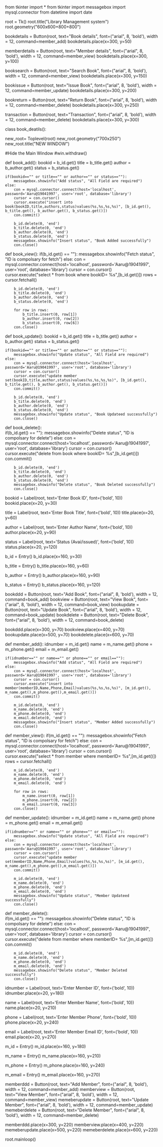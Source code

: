 from tkinter import *
from tkinter import messagebox
import mysql.connector
from datetime import date

root = Tk()
root.title("Library Management system")
root.geometry("600x600+800+800")

bookdetails = Button(root, text="Book details", font=("arial", 8, 'bold'), width = 12, command=member_add)
bookdetails.place(x=300, y=50)

memberdetails = Button(root, text="Member details", font=("arial", 8, 'bold'), width = 12, command=member_view)
bookdetails.place(x=300, y=100)

booksearch = Button(root, text="Search Book", font=("arial", 8, 'bold'), width = 12, command=member_view)
bookdetails.place(x=300, y=150)

bookissue = Button(root, text="Issue Book", font=("arial", 8, 'bold'), width = 12, command=member_update)
bookdetails.place(x=300, y=200)

bookreturn = Button(root, text="Return Book", font=("arial", 8, 'bold'), width = 12, command=member_delete)
bookdetails.place(x=300, y=250)

transaction = Button(root, text="Transaction", font=("arial", 8, 'bold'), width = 12, command=member_delete)
bookdetails.place(x=300, y=300)



class book_deatils():

new_root= Toplevel(root)
new_root.geometry("700x250")
new_root.title("NEW WINDOW")

#Hide the Main Window
#win.withdraw()

def book_add():
    bookid = b_id.get()
    title = b_title.get()
    author = b_author.get()
    status = b_status.get()

    if(bookid=="" or title=="" or author=="" or status==""):
        messagebox.showinfo("Add status", "All Field are required")
    else:
        con = mysql.connector.connect(host='localhost', password='Aaru@19041997', user='root', database='library')
        cursor = con.cursor()
        cursor.execute("insert into book(bookID,title,authors,status)values(%s,%s,%s,%s)", [b_id.get(), b_title.get(), b_author.get(), b_status.get()]) 
        con.commit()

        b_id.delete(0, 'end')
        b_title.delete(0, 'end')
        b_author.delete(0, 'end')
        b_status.delete(0, 'end')
        messagebox.showinfo("Insert status", "Book Added successfully")
        con.close()



def book_view():
    if(b_id.get() == ""):
        messagebox.showinfo("Fetch status", "ID is compolsary for fetch")
    else:
        con = mysql.connector.connect(host='localhost', password='Aaru@19041997', user='root', database='library')
        cursor = con.cursor()
        cursor.execute("select * from book where bookID= %s",[b_id.get()])
        rows = cursor.fetchall()

        b_id.delete(0, 'end')
        b_title.delete(0, 'end')
        b_author.delete(0, 'end')
        b_status.delete(0, 'end')

        for row in rows:
            b_title.insert(0, row[1])
            b_author.insert(0, row[2])
            b_status.insert(0, row[6])
        con.close()


def book_update():
    bookid = b_id.get()
    title = b_title.get()
    author = b_author.get()
    status = b_status.get()

    if(bookid=="" or title=="" or author=="" or status==""):
        messagebox.showinfo("Update status", "All Field are required")
    else:
        con = mysql.connector.connect(host='localhost', password='Aaru@19041997', user='root', database='library')
        cursor = con.cursor()
        cursor.execute("update member set(bookID,title,author,status)values(%s,%s,%s,%s)", [b_id.get(), b_title.get(), b_author.get(), b_status.get()])
        con.commit()

        b_id.delete(0, 'end')
        b_title.delete(0, 'end')
        b_author.delete(0, 'end')
        b_status.delete(0, 'end')
        messagebox.showinfo("Update status", "Book Updateed successfully")
        con.close()



def book_delete():   
    if(b_id.get() == ""):
        messagebox.showinfo("Delete status", "ID is compolsary for delete")
    else:
        con = mysql.connector.connect(host='localhost', password='Aaru@19041997', user='root', database='library')
        cursor = con.cursor()
        cursor.execute("delete from book where bookID= %s",[b_id.get()])
        con.commit()

        b_id.delete(0, 'end')
        b_title.delete(0, 'end')
        b_author.delete(0, 'end')
        b_status.delete(0, 'end')
        messagebox.showinfo("Delete status", "Book Deleted successfully")
        con.close()  



bookid = Label(root, text='Enter Book ID', font=('bold', 10))
bookid.place(x=20, y=30)

title = Label(root, text='Enter Book Title', font=('bold', 10))
title.place(x=20, y=60)

author = Label(root, text='Enter Author Name', font=('bold', 10))
author.place(x=20, y=90)

status = Label(root, text='Status (Avai/issued)', font=('bold', 10))
status.place(x=20, y=120)

b_id = Entry()
b_id.place(x=160, y=30)

b_title = Entry()
b_title.place(x=160, y=60)

b_author = Entry()
b_author.place(x=160, y=90)

b_status = Entry()
b_status.place(x=160, y=120)

bookddd = Button(root, text="Add Book", font=("arial", 8, 'bold'), width = 12, command=book_add)
bookview = Button(root, text="View Book", font=("arial", 8, 'bold'), width = 12, command=book_view)
bookupdate = Button(root, text="Update Book", font=("arial", 8, 'bold'), width = 12, command=book_update)
bookdelete = Button(root, text="Delete Book", font=("arial", 8, 'bold'), width = 12, command=book_delete)


bookddd.place(x=300, y=70)
bookview.place(x=400, y=70)
bookupdate.place(x=500, y=70)
bookdelete.place(x=600, y=70)


def member_add():
    idnumber = m_id.get()
    name = m_name.get()
    phone = m_phone.get()
    email = m_email.get()

    if(idnumber=="" or name=="" or phone=="" or email==""):
        messagebox.showinfo("Add status", "All Field are required")
    else:
        con = mysql.connector.connect(host='localhost', password='Aaru@19041997', user='root', database='library')
        cursor = con.cursor()
        cursor.execute("insert into member(memberID,Name,Phone,Email)values(%s,%s,%s,%s)", [m_id.get(), m_name.get(),m_phone.get(),m_email.get()]) 
        con.commit()

        m_id.delete(0, 'end')
        m_name.delete(0, 'end')
        m_phone.delete(0, 'end')
        m_email.delete(0, 'end')
        messagebox.showinfo("Insert status", "Member Added successfully")
        con.close()



def member_view():
    if(m_id.get() == ""):
        messagebox.showinfo("Fetch status", "ID is compolsary for fetch")
    else:
        con = mysql.connector.connect(host='localhost', password='Aaru@19041997', user='root', database='library')
        cursor = con.cursor()
        cursor.execute("select * from member where memberID= %s",[m_id.get()])
        rows = cursor.fetchall()

        m_id.delete(0, 'end')
        m_name.delete(0, 'end')
        m_phone.delete(0, 'end')
        m_email.delete(0, 'end')

        for row in rows:
            m_name.insert(0, row[1])
            m_phone.insert(0, row[2])
            m_email.insert(0, row[3])
        con.close()


def member_update():
    idnumber = m_id.get()
    name = m_name.get()
    phone = m_phone.get()
    email = m_email.get()

    if(idnumber=="" or name=="" or phone=="" or email==""):
        messagebox.showinfo("Update status", "All Field are required")
    else:
        con = mysql.connector.connect(host='localhost', password='Aaru@19041997', user='root', database='library')
        cursor = con.cursor()
        cursor.execute("update member set(memberID,Name,Phone,Email)values(%s,%s,%s,%s)", [m_id.get(), m_name.get(),m_phone.get(),m_email.get()])
        con.commit()

        m_id.delete(0, 'end')
        m_name.delete(0, 'end')
        m_phone.delete(0, 'end')
        m_email.delete(0, 'end')
        messagebox.showinfo("Update status", "Member Updateed successfully")
        con.close()



def member_delete():   
    if(m_id.get() == ""):
        messagebox.showinfo("Delete status", "ID is compolsary for delete")
    else:
        con = mysql.connector.connect(host='localhost', password='Aaru@19041997', user='root', database='library')
        cursor = con.cursor()
        cursor.execute("delete from member where memberID= %s",[m_id.get()])
        con.commit()

        m_id.delete(0, 'end')
        m_name.delete(0, 'end')
        m_phone.delete(0, 'end')
        m_email.delete(0, 'end')
        messagebox.showinfo("Delete status", "Member Deleted successfully")
        con.close()  



idnumber = Label(root, text='Enter Member ID', font=('bold', 10))
idnumber.place(x=20, y=180)

name = Label(root, text='Enter Member Name', font=('bold', 10))
name.place(x=20, y=210)

phone = Label(root, text='Enter Member Phone', font=('bold', 10))
phone.place(x=20, y=240)

email = Label(root, text='Enter Member Email ID', font=('bold', 10))
email.place(x=20, y=270)

m_id = Entry()
m_id.place(x=160, y=180)

m_name = Entry()
m_name.place(x=160, y=210)

m_phone = Entry()
m_phone.place(x=160, y=240)

m_email = Entry()
m_email.place(x=160, y=270)


memberddd = Button(root, text="Add Member", font=("arial", 8, 'bold'), width = 12, command=member_add)
memberview = Button(root, text="View Member", font=("arial", 8, 'bold'), width = 12, command=member_view)
memeberupdate = Button(root, text="Update Member", font=("arial", 8, 'bold'), width = 12, command=member_update)
memeberdelete = Button(root, text="Delete Member", font=("arial", 8, 'bold'), width = 12, command=member_delete)


memberddd.place(x=300, y=220)
memberview.place(x=400, y=220)
memeberupdate.place(x=500, y=220)
memeberdelete.place(x=600, y=220)



root.mainloop()
